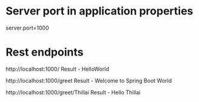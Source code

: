 # Server port in application properties
server.port=1000

# Rest endpoints
http://localhost:1000/ 
Result - HelloWorld

http://localhost:1000/greet
Result - Welcome to Spring Boot World

http://localhost:1000/greet/Thillai
Result - Hello Thillai

